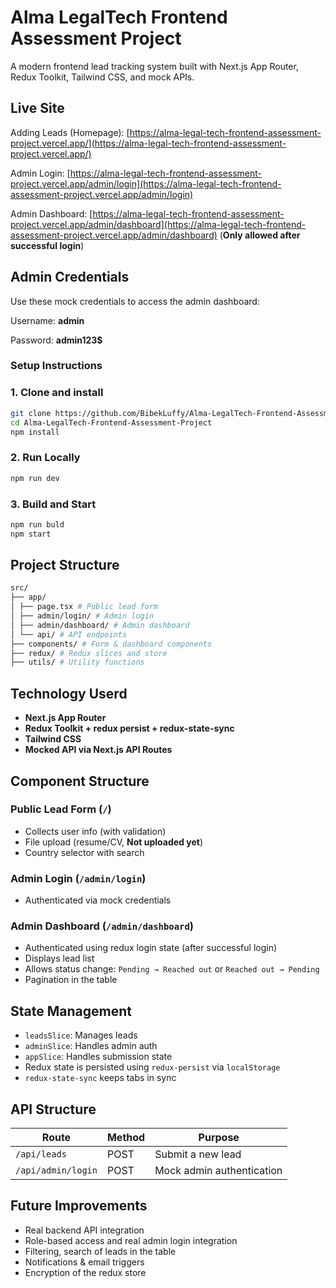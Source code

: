 # Alma LegalTech Frontend Assessment Project

A modern frontend lead tracking system built with Next.js App Router, Redux Toolkit, Tailwind CSS, and mock APIs.

## Live Site

Adding Leads (Homepage): [https://alma-legal-tech-frontend-assessment-project.vercel.app/](https://alma-legal-tech-frontend-assessment-project.vercel.app/)

Admin Login: [https://alma-legal-tech-frontend-assessment-project.vercel.app/admin/login](https://alma-legal-tech-frontend-assessment-project.vercel.app/admin/login)

Admin Dashboard: [https://alma-legal-tech-frontend-assessment-project.vercel.app/admin/dashboard](https://alma-legal-tech-frontend-assessment-project.vercel.app/admin/dashboard)
(**Only allowed after successful login**)

## Admin Credentials

Use these mock credentials to access the admin dashboard:

Username: **admin**

Password: **admin123$**

### Setup Instructions

### 1. Clone and install

```bash
git clone https://github.com/BibekLuffy/Alma-LegalTech-Frontend-Assessment-Project.git
cd Alma-LegalTech-Frontend-Assessment-Project
npm install
```

### 2. Run Locally

```bash
npm run dev
```

### 3. Build and Start

```bash
npm run buld
npm start
```

## Project Structure

```bash
src/
├── app/
│ ├── page.tsx # Public lead form
│ ├── admin/login/ # Admin login
│ ├── admin/dashboard/ # Admin dashboard
│ └── api/ # API endpoints
├── components/ # Form & dashboard components
├── redux/ # Redux slices and store
├── utils/ # Utility functions
```

## Technology Userd

- **Next.js App Router**
- **Redux Toolkit + redux persist + redux-state-sync**
- **Tailwind CSS**
- **Mocked API via Next.js API Routes**

## Component Structure

### Public Lead Form (`/`)

- Collects user info (with validation)
- File upload (resume/CV, **Not uploaded yet**)
- Country selector with search

### Admin Login (`/admin/login`)

- Authenticated via mock credentials

### Admin Dashboard (`/admin/dashboard`)

- Authenticated using redux login state (after successful login)
- Displays lead list
- Allows status change: `Pending → Reached out` or `Reached out → Pending`
- Pagination in the table

## State Management

- `leadsSlice`: Manages leads
- `adminSlice`: Handles admin auth
- `appSlice`: Handles submission state
- Redux state is persisted using `redux-persist` via `localStorage`
- `redux-state-sync` keeps tabs in sync

## API Structure

| Route              | Method | Purpose                   |
| ------------------ | ------ | ------------------------- |
| `/api/leads`       | POST   | Submit a new lead         |
| `/api/admin/login` | POST   | Mock admin authentication |

## Future Improvements

- Real backend API integration
- Role-based access and real admin login integration
- Filtering, search of leads in the table
- Notifications & email triggers
- Encryption of the redux store
